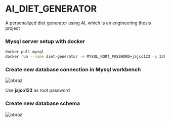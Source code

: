 # AI_DIET_GENERATOR
A personalized diet generator using AI, which is an engineering thesis project

### Mysql server setup with docker

```bash
docker pull mysql
docker run --name diet-generator -e MYSQL_ROOT_PASSWORD=jajco123 -p 3306:3306 -d mysql:latest
```

### Create new database connection in Mysql workbench

![obraz](https://user-images.githubusercontent.com/66561544/197417128-c345961c-0e7a-486d-8e8e-95dcfcf71b59.png)

Use **jajco123** as root password

### Create new database schema 

![obraz](https://user-images.githubusercontent.com/66561544/197417223-6f9ed678-6218-4967-a822-e52ae5808048.png)
